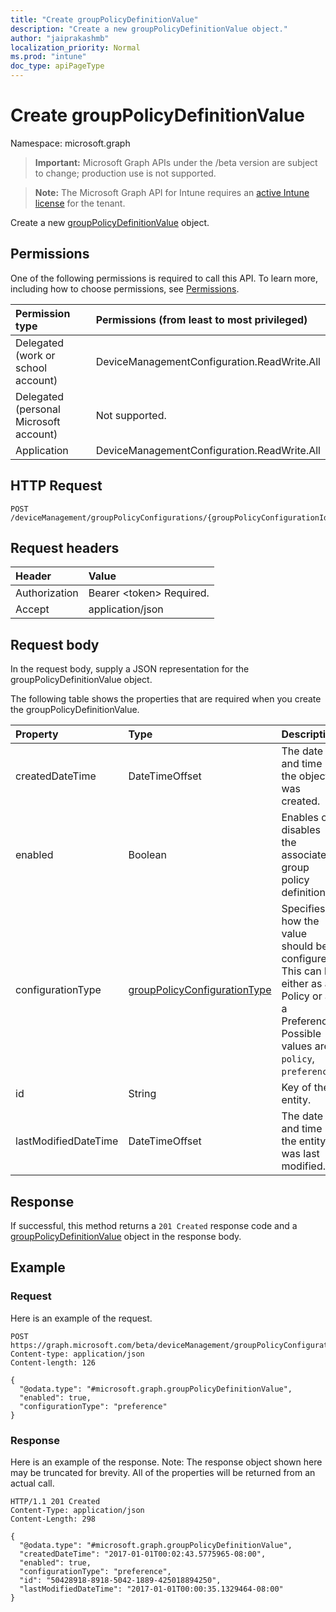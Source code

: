 ```yaml
---
title: "Create groupPolicyDefinitionValue"
description: "Create a new groupPolicyDefinitionValue object."
author: "jaiprakashmb"
localization_priority: Normal
ms.prod: "intune"
doc_type: apiPageType
---
```


# Create groupPolicyDefinitionValue

Namespace: microsoft.graph

> **Important:** Microsoft Graph APIs under the /beta version are subject to change; production use is not supported.

> **Note:** The Microsoft Graph API for Intune requires an [active Intune license](https://go.microsoft.com/fwlink/?linkid=839381) for the tenant.

Create a new [groupPolicyDefinitionValue](../resources/intune-grouppolicy-grouppolicydefinitionvalue.md) object.

## Permissions
One of the following permissions is required to call this API. To learn more, including how to choose permissions, see [Permissions](/graph/permissions-reference).

<!-- { "blockType": "ignored"  } // Note: Removing this line will cause the permissions autogeneration tool to overwrite the table. -->
|Permission type|Permissions (from least to most privileged)|
|:---|:---|
|Delegated (work or school account)|DeviceManagementConfiguration.ReadWrite.All|
|Delegated (personal Microsoft account)|Not supported.|
|Application|DeviceManagementConfiguration.ReadWrite.All|

## HTTP Request
<!-- {
  "blockType": "ignored"
}
-->
``` http
POST /deviceManagement/groupPolicyConfigurations/{groupPolicyConfigurationId}/definitionValues
```

## Request headers
|Header|Value|
|:---|:---|
|Authorization|Bearer &lt;token&gt; Required.|
|Accept|application/json|

## Request body
In the request body, supply a JSON representation for the groupPolicyDefinitionValue object.

The following table shows the properties that are required when you create the groupPolicyDefinitionValue.

|Property|Type|Description|
|:---|:---|:---|
|createdDateTime|DateTimeOffset|The date and time the object was created.|
|enabled|Boolean|Enables or disables the associated group policy definition.|
|configurationType|[groupPolicyConfigurationType](../resources/intune-grouppolicy-grouppolicyconfigurationtype.md)|Specifies how the value should be configured. This can be either as a Policy or as a Preference. Possible values are: `policy`, `preference`.|
|id|String|Key of the entity.|
|lastModifiedDateTime|DateTimeOffset|The date and time the entity was last modified.|



## Response
If successful, this method returns a `201 Created` response code and a [groupPolicyDefinitionValue](../resources/intune-grouppolicy-grouppolicydefinitionvalue.md) object in the response body.

## Example

### Request
Here is an example of the request.
``` http
POST https://graph.microsoft.com/beta/deviceManagement/groupPolicyConfigurations/{groupPolicyConfigurationId}/definitionValues
Content-type: application/json
Content-length: 126

{
  "@odata.type": "#microsoft.graph.groupPolicyDefinitionValue",
  "enabled": true,
  "configurationType": "preference"
}
```

### Response
Here is an example of the response. Note: The response object shown here may be truncated for brevity. All of the properties will be returned from an actual call.
``` http
HTTP/1.1 201 Created
Content-Type: application/json
Content-Length: 298

{
  "@odata.type": "#microsoft.graph.groupPolicyDefinitionValue",
  "createdDateTime": "2017-01-01T00:02:43.5775965-08:00",
  "enabled": true,
  "configurationType": "preference",
  "id": "50428918-8918-5042-1889-425018894250",
  "lastModifiedDateTime": "2017-01-01T00:00:35.1329464-08:00"
}
```
